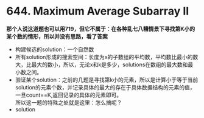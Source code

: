 # 644. Maximum Average Subarray II

**那个人说这道题也可以用719，但它不属于：在各种乱七八糟情景下寻找第K小的某个数的情形，所以并没有思路，看了答案**

* 构建候选的solution：一个自然数
* 所有solution形成的搜索空间：长度为x的子数组的平均数，平均数比最小的数大，比最大的数小，所以，无论x和k是多少，solutions在数组的最大数和最小数之间。
* 验证某个solution：之前的几题是寻找第k小的元素，所以是计算小于等于当前solution的元素个数，并记录具体的最大的存在于具体数据结构的元素的值，一旦count==K,返回记录的具体的元素即可。  
所以这一题的特殊之处就是这里：怎么搞呢？
* solution
